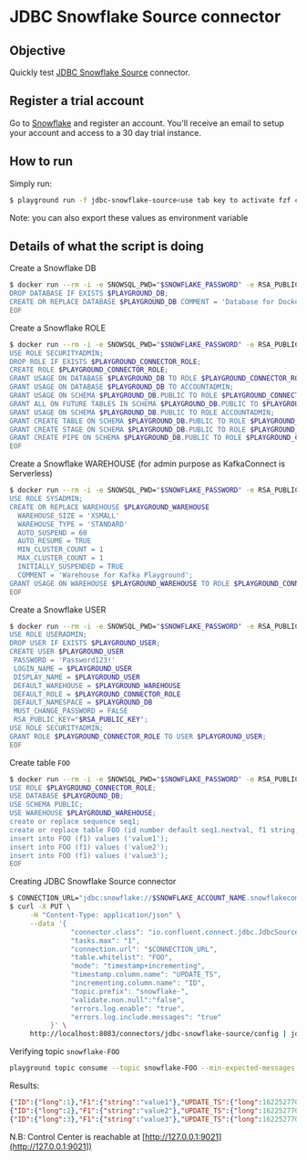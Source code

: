 # JDBC Snowflake Source connector


## Objective

Quickly test [JDBC Snowflake Source](https://docs.confluent.io/current/connect/kafka-connect-jdbc/source-connector/index.html#kconnect-long-jdbc-source-connector) connector.

## Register a trial account

Go to [Snowflake](https://www.snowflake.com) and register an account. You'll receive an email to setup your account and access to a 30 day trial instance.

## How to run

Simply run:

```bash
$ playground run -f jdbc-snowflake-source<use tab key to activate fzf completion (see https://kafka-docker-playground.io/#/cli?id=%e2%9a%a1-setup-completion), otherwise use full path, or correct relative path> <SNOWFLAKE_ACCOUNT_NAME> <SNOWFLAKE_USERNAME> <SNOWFLAKE_PASSWORD>
```

Note: you can also export these values as environment variable

## Details of what the script is doing

Create a Snowflake DB

```bash
$ docker run --rm -i -e SNOWSQL_PWD="$SNOWFLAKE_PASSWORD" -e RSA_PUBLIC_KEY="$RSA_PUBLIC_KEY" snowsql:latest --username $SNOWFLAKE_USERNAME -a $SNOWFLAKE_ACCOUNT_NAME << EOF
DROP DATABASE IF EXISTS $PLAYGROUND_DB;
CREATE OR REPLACE DATABASE $PLAYGROUND_DB COMMENT = 'Database for Docker Playground';
EOF
```

Create a Snowflake ROLE

```bash
$ docker run --rm -i -e SNOWSQL_PWD="$SNOWFLAKE_PASSWORD" -e RSA_PUBLIC_KEY="$RSA_PUBLIC_KEY" snowsql:latest --username $SNOWFLAKE_USERNAME -a $SNOWFLAKE_ACCOUNT_NAME << EOF
USE ROLE SECURITYADMIN;
DROP ROLE IF EXISTS $PLAYGROUND_CONNECTOR_ROLE;
CREATE ROLE $PLAYGROUND_CONNECTOR_ROLE;
GRANT USAGE ON DATABASE $PLAYGROUND_DB TO ROLE $PLAYGROUND_CONNECTOR_ROLE;
GRANT USAGE ON DATABASE $PLAYGROUND_DB TO ACCOUNTADMIN;
GRANT USAGE ON SCHEMA $PLAYGROUND_DB.PUBLIC TO ROLE $PLAYGROUND_CONNECTOR_ROLE;
GRANT ALL ON FUTURE TABLES IN SCHEMA $PLAYGROUND_DB.PUBLIC TO $PLAYGROUND_CONNECTOR_ROLE;
GRANT USAGE ON SCHEMA $PLAYGROUND_DB.PUBLIC TO ROLE ACCOUNTADMIN;
GRANT CREATE TABLE ON SCHEMA $PLAYGROUND_DB.PUBLIC TO ROLE $PLAYGROUND_CONNECTOR_ROLE;
GRANT CREATE STAGE ON SCHEMA $PLAYGROUND_DB.PUBLIC TO ROLE $PLAYGROUND_CONNECTOR_ROLE;
GRANT CREATE PIPE ON SCHEMA $PLAYGROUND_DB.PUBLIC TO ROLE $PLAYGROUND_CONNECTOR_ROLE;
EOF
```

Create a Snowflake WAREHOUSE (for admin purpose as KafkaConnect is Serverless)

```bash
$ docker run --rm -i -e SNOWSQL_PWD="$SNOWFLAKE_PASSWORD" -e RSA_PUBLIC_KEY="$RSA_PUBLIC_KEY" snowsql:latest --username $SNOWFLAKE_USERNAME -a $SNOWFLAKE_ACCOUNT_NAME << EOF
USE ROLE SYSADMIN;
CREATE OR REPLACE WAREHOUSE $PLAYGROUND_WAREHOUSE
  WAREHOUSE_SIZE = 'XSMALL'
  WAREHOUSE_TYPE = 'STANDARD'
  AUTO_SUSPEND = 60
  AUTO_RESUME = TRUE
  MIN_CLUSTER_COUNT = 1
  MAX_CLUSTER_COUNT = 1
  INITIALLY_SUSPENDED = TRUE
  COMMENT = 'Warehouse for Kafka Playground';
GRANT USAGE ON WAREHOUSE $PLAYGROUND_WAREHOUSE TO ROLE $PLAYGROUND_CONNECTOR_ROLE;
EOF
```

Create a Snowflake USER

```bash
$ docker run --rm -i -e SNOWSQL_PWD="$SNOWFLAKE_PASSWORD" -e RSA_PUBLIC_KEY="$RSA_PUBLIC_KEY" snowsql:latest --username $SNOWFLAKE_USERNAME -a $SNOWFLAKE_ACCOUNT_NAME << EOF
USE ROLE USERADMIN;
DROP USER IF EXISTS $PLAYGROUND_USER;
CREATE USER $PLAYGROUND_USER
 PASSWORD = 'Password123!'
 LOGIN_NAME = $PLAYGROUND_USER
 DISPLAY_NAME = $PLAYGROUND_USER
 DEFAULT_WAREHOUSE = $PLAYGROUND_WAREHOUSE
 DEFAULT_ROLE = $PLAYGROUND_CONNECTOR_ROLE
 DEFAULT_NAMESPACE = $PLAYGROUND_DB
 MUST_CHANGE_PASSWORD = FALSE
 RSA_PUBLIC_KEY="$RSA_PUBLIC_KEY";
USE ROLE SECURITYADMIN;
GRANT ROLE $PLAYGROUND_CONNECTOR_ROLE TO USER $PLAYGROUND_USER;
EOF
```

Create table `FOO`

```bash
$ docker run --rm -i -e SNOWSQL_PWD="$SNOWFLAKE_PASSWORD" -e RSA_PUBLIC_KEY="$RSA_PUBLIC_KEY" kurron/snowsql --username $SNOWFLAKE_USERNAME -a $SNOWFLAKE_ACCOUNT_NAME << EOF
USE ROLE $PLAYGROUND_CONNECTOR_ROLE;
USE DATABASE $PLAYGROUND_DB;
USE SCHEMA PUBLIC;
USE WAREHOUSE $PLAYGROUND_WAREHOUSE;
create or replace sequence seq1;
create or replace table FOO (id number default seq1.nextval, f1 string, update_ts timestamp default current_timestamp());
insert into FOO (f1) values ('value1');
insert into FOO (f1) values ('value2');
insert into FOO (f1) values ('value3');
EOF
```

Creating JDBC Snowflake Source connector

```bash
$ CONNECTION_URL="jdbc:snowflake://$SNOWFLAKE_ACCOUNT_NAME.snowflakecomputing.com/?warehouse=$PLAYGROUND_WAREHOUSE&db=$PLAYGROUND_DB&role=$PLAYGROUND_CONNECTOR_ROLE&schema=PUBLIC&user=$PLAYGROUND_USER&private_key_file=/tmp/snowflake_key.p8&private_key_file_pwd=confluent&tracing=ALL"
$ curl -X PUT \
     -H "Content-Type: application/json" \
     --data '{
               "connector.class": "io.confluent.connect.jdbc.JdbcSourceConnector",
               "tasks.max": "1",
               "connection.url": "$CONNECTION_URL",
               "table.whitelist": "FOO",
               "mode": "timestamp+incrementing",
               "timestamp.column.name": "UPDATE_TS",
               "incrementing.column.name": "ID",
               "topic.prefix": "snowflake-",
               "validate.non.null":"false",
               "errors.log.enable": "true",
               "errors.log.include.messages": "true"
          }' \
     http://localhost:8083/connectors/jdbc-snowflake-source/config | jq .
```

Verifying topic `snowflake-FOO`

```bash
playground topic consume --topic snowflake-FOO --min-expected-messages 3 --timeout 60
```


Results:

```json
{"ID":{"long":1},"F1":{"string":"value1"},"UPDATE_TS":{"long":1622527702201}}
{"ID":{"long":2},"F1":{"string":"value2"},"UPDATE_TS":{"long":1622527703388}}
{"ID":{"long":3},"F1":{"string":"value3"},"UPDATE_TS":{"long":1622527704663}}
```

N.B: Control Center is reachable at [http://127.0.0.1:9021](http://127.0.0.1:9021])
